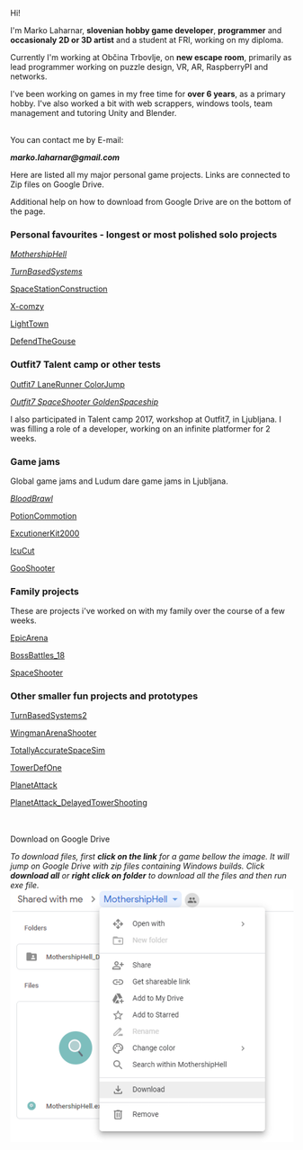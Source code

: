 Hi!

I'm Marko Laharnar, __slovenian hobby game developer__, __programmer__ and __occasionaly 2D or 3D artist__ and a student at FRI, working on my diploma.

Currently I'm working at Občina Trbovlje, on __new escape room__, primarily as lead programmer working on puzzle design, VR, AR, RaspberryPI and networks.

I've been working on games in my free time for __over 6 years__, as a primary hobby. I've also worked a bit with web scrappers, windows tools, team management and tutoring Unity and Blender.

<br />You can contact me by E-mail: 

*__marko.laharnar@gmail.com__*

Here are listed all my major personal game projects. Links are connected to Zip files on Google Drive.

Additional help on how to download from Google Drive are on the bottom of the page.

### Personal favourites - longest or most polished solo projects
*[MothershipHell](https://drive.google.com/open?id=1oJgX8Km0Y5yD4Cm9u-8aaYyNDLu-zl_F)*

*[TurnBasedSystems](https://drive.google.com/open?id=1oP6iQd1VEk8PedNvM4kx69upAAGyKSMg)*

[SpaceStationConstruction](https://drive.google.com/open?id=1WLdkwkoYIafJA-2NIfnour7WC7w5O7_J)

[X-comzy](https://drive.google.com/open?id=1pHGkzGrvDB6GMEKQUcnfkEtaIfPDpIi1)

[LightTown](https://drive.google.com/open?id=1ejYzFAg2CPrXs5MQSAuMKnYF-ZKed51i)

[DefendTheGouse](https://drive.google.com/open?id=1O8rbvGg8mPnQwxNmgN58a_6dTIjM-XPx)

### Outfit7 Talent camp or other tests
[Outfit7 LaneRunner ColorJump](https://drive.google.com/open?id=1N1VFltQ4hfzCijrBntWIv9Fq0_JnCQju)

*[Outfit7 SpaceShooter GoldenSpaceship](https://drive.google.com/open?id=1a9tddMZJOijascAsA7eFrjbP_FQquFuK)*

I also participated in Talent camp 2017, workshop at Outfit7, in Ljubljana. I was filling a role of a developer, working on an infinite platformer for 2 weeks.

### Game jams
Global game jams and Ludum dare game jams in Ljubljana.

*[BloodBrawl](https://drive.google.com/open?id=1B3z49I48gm2Hrm0j77EfUZ-XHFm07nGO)*

[PotionCommotion](https://drive.google.com/open?id=1Z8xmJx5z3Ul8XeleiH7pRQ9Ti2ghKOxw)

[ExcutionerKit2000](https://drive.google.com/open?id=1Ij_8tz_4wdWu4-VlnbUuo8RerCnzXqbY)

[IcuCut](https://drive.google.com/open?id=1OlpjFQuX_CQ-gNA8nRnsSfLVSpuDwlEX)

[GooShooter](https://drive.google.com/open?id=19rpqzXiAwFXhZFwGyy3lKGH6lh8AMqlY)

### Family projects
These are projects i've worked on with my family over the course of a few weeks.

[EpicArena](https://drive.google.com/open?id=18e-v6mXPCbmNbPsl7dn1KCvEl3C0Yxko)

[BossBattles_18](https://drive.google.com/open?id=1u-SQaZXVwy-Mqj39OyVIh6m6dxUsyeKs)

[SpaceShooter](https://drive.google.com/open?id=1j8uqswVRO0segA8Myvb0FstddVOsNsWP)

### Other smaller fun projects and prototypes
[TurnBasedSystems2](https://drive.google.com/open?id=1S90qJXA0G3QSlf8_v6QHEvBpgUtN6WvB)

[WingmanArenaShooter](https://drive.google.com/open?id=1HykHMzN3UvM9z3WHGzpYwb_iIITu1U7G)

[TotallyAccurateSpaceSim](https://drive.google.com/open?id=1uLeR3CJn5wr4NFN8byUl4IlhH2X4p8Z3)

[TowerDefOne](https://drive.google.com/open?id=1da4AS7keu-ElUam4OguwtAQ67bJJUl4w)

[PlanetAttack](https://drive.google.com/open?id=1NZ6KUxwLnPqMXSBPvK8SJ6k555HvQG1Z)

[PlanetAttack_DelayedTowerShooting](https://drive.google.com/open?id=1fGKBJCn36Ehk8ZjqH_yUFU4FyHbAEcWu)

<br/>
<br/>
Download on Google Drive

_To download files, first **click on the link** for a game bellow the image. It will jump on Google Drive with zip files containing Windows builds. Click **download all** or **right click on folder** to download all the files and then run exe file._
![](HowToDownloadFromDrive.PNG)


  
